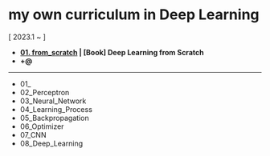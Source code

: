 # my own curriculum in Deep Learning

[ 2023.1 ~ ]

* **[01. from_scratch](https://github.com/loosebooster/DL/tree/main/from_scratch) | [Book] Deep Learning from Scratch**
* **+@**

---

* 01_
* 02_Perceptron
* 03_Neural_Network
* 04_Learning_Process
* 05_Backpropagation
* 06_Optimizer
* 07_CNN
* 08_Deep_Learning
